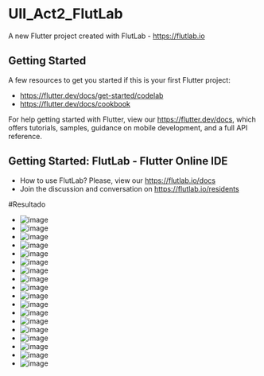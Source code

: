 # UII_Act2_FlutLab

A new Flutter project created with FlutLab - https://flutlab.io

## Getting Started

A few resources to get you started if this is your first Flutter project:

- https://flutter.dev/docs/get-started/codelab
- https://flutter.dev/docs/cookbook

For help getting started with Flutter, view our
https://flutter.dev/docs, which offers tutorials,
samples, guidance on mobile development, and a full API reference.

## Getting Started: FlutLab - Flutter Online IDE

- How to use FlutLab? Please, view our https://flutlab.io/docs
- Join the discussion and conversation on https://flutlab.io/residents

#Resultado
- ![image](https://github.com/dianadianaxd/UII_Act2_FlutLab/assets/159160020/90caed48-e0ff-43f0-afdd-3d3550358877)
- ![image](https://github.com/dianadianaxd/UII_Act2_FlutLab/assets/159160020/0bcca2bf-1866-42cf-8dce-68ed0cb6c047)
- ![image](https://github.com/dianadianaxd/UII_Act2_FlutLab/assets/159160020/bc3adcdb-9ebc-4698-9eb2-4001d546917f)
- ![image](https://github.com/dianadianaxd/UII_Act2_FlutLab/assets/159160020/00f5cec5-b102-4557-8ca5-175027778ba9)
- ![image](https://github.com/dianadianaxd/UII_Act2_FlutLab/assets/159160020/a8876be9-42f5-44a4-8e74-457632207d2a)
- ![image](https://github.com/dianadianaxd/UII_Act2_FlutLab/assets/159160020/01c8c9e4-95df-43e9-b726-de9340da5f38)
- ![image](https://github.com/dianadianaxd/UII_Act2_FlutLab/assets/159160020/a6f8aece-a302-41a7-b163-d4cae4318141)
- ![image](https://github.com/dianadianaxd/UII_Act2_FlutLab/assets/159160020/a4196d4f-8c81-46e6-84d3-aca8197f6bb6)
- ![image](https://github.com/dianadianaxd/UII_Act2_FlutLab/assets/159160020/2aad687e-4256-4a4e-a022-5355698a725e)
- ![image](https://github.com/dianadianaxd/UII_Act2_FlutLab/assets/159160020/fa5450e9-9e1b-426e-9d4f-b08d96edc957)
- ![image](https://github.com/dianadianaxd/UII_Act2_FlutLab/assets/159160020/b7e83c7e-5a1f-4620-accd-06af4ada2296)
- ![image](https://github.com/dianadianaxd/UII_Act2_FlutLab/assets/159160020/b876b47a-cf4c-44bf-86df-9acd2656cec3)
- ![image](https://github.com/dianadianaxd/UII_Act2_FlutLab/assets/159160020/b6452ea0-b9fc-4e58-9e2c-3d0b159b7d2f)
- ![image](https://github.com/dianadianaxd/UII_Act2_FlutLab/assets/159160020/3dce8eae-e8e0-496a-b4ab-0eb31eda0ca2)
- ![image](https://github.com/dianadianaxd/UII_Act2_FlutLab/assets/159160020/7bee0d3f-3ece-4498-a053-0817b915f0d1)
- ![image](https://github.com/dianadianaxd/UII_Act2_FlutLab/assets/159160020/aec5bf11-7d37-440a-bfbd-22469f455f3b)
- ![image](https://github.com/dianadianaxd/UII_Act2_FlutLab/assets/159160020/0972dc0c-a5ef-4521-a5df-a388d7429f42)
- ![image](https://github.com/dianadianaxd/UII_Act2_FlutLab/assets/159160020/67e36aba-c4c3-4800-8d36-e2486692ae00)

















